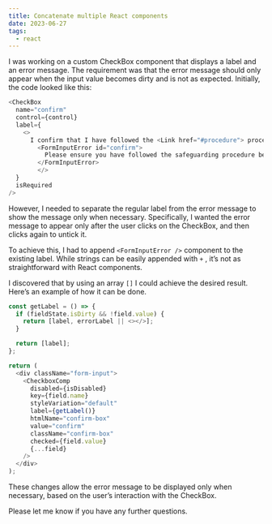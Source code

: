 ```yaml
---
title: Concatenate multiple React components
date: 2023-06-27
tags:
  - react
---
```


I was working on a custom CheckBox component that displays a label and an error message. The requirement was that the error message should only appear when the input value becomes dirty and is not as expected. Initially, the code looked like this:

```typescript
<CheckBox
  name="confirm"
  control={control}
  label={
    <>
      I confirm that I have followed the <Link href="#procedure"> procedure</Link>
	    <FormInputError id="confirm">
	      Please ensure you have followed the safeguarding procedure before creating this note
	    </FormInputError>
	    </>
  }
  isRequired
/>
```

However, I needed to separate the regular label from the error message to show the message only when necessary. Specifically, I wanted the error message to appear only after the user clicks on the CheckBox, and then  clicks again to untick it.

To achieve this, I had to append `<FormInputError />` component to the existing label. While strings can be easily appended with `+` , it’s not as straightforward with React components. 

I discovered that by using an array `[]` I could achieve the desired result. Here’s an example of how it can be done.

```typescript
const getLabel = () => {
  if (fieldState.isDirty && !field.value) {
    return [label, errorLabel || <></>];
  }

  return [label];
};

return (
  <div className="form-input">
    <CheckboxComp
      disabled={isDisabled}
      key={field.name}
      styleVariation="default"
      label={getLabel()}
      htmlName="confirm-box"
      value="confirm"
      className="confirm-box"
      checked={field.value}
      {...field}
    />
  </div>
);
```

These changes allow the error message to be displayed only when necessary, based on the user’s interaction with the CheckBox. 

Please let me know if you have any further questions.

